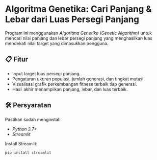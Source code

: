 # Algoritma Genetika: Cari Panjang & Lebar dari Luas Persegi Panjang

Program ini menggunakan *Algoritma Genetika (Genetic Algorithm)* untuk mencari nilai panjang dan lebar persegi panjang yang menghasilkan luas mendekati nilai target yang dimasukkan pengguna.

## 📋 Fitur
- Input target luas persegi panjang.
- Pengaturan ukuran populasi, jumlah generasi, dan tingkat mutasi.
- Visualisasi grafik perkembangan fitness terbaik tiap generasi.
- Hasil akhir menampilkan panjang, lebar, dan luas terbaik.

## 🛠 Persyaratan
Pastikan sudah menginstal:
- *Python 3.7+*
- *Streamlit*

Install Streamlit:
```bash
pip install streamlit
